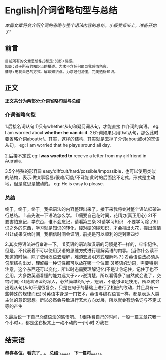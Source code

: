 # English|介词省略句型与总结
*本篇文章将会介绍介词的省略与整个语法内容的总结。小板凳都带上，准备开始了!*

## 前言
    目前所有的文章思想格式都是:知识+情感。
    知识:对于所有的知识点的描述。力求不含任何的自我感情色彩。
    情感:用我自己的方式，解读知识点。力求通俗易懂，完美透析知识。

## 正文
**正文共分为两部分:介词省略句型与总结**

### 介词省略句型
1.后接名词从句
1)只有whether从句和疑问词从句，才能直接 作介词的宾语。
eg: I am worried about **whether he can do it**.
2)介词如果只用that从句，那么此时要省略介词about/of。其实，这样的结构，其实就是去掉了介词about或of的宾语从句。
eg: I am worried that he plays around all day.

2.后接不定式
eg:I **was wxcited to** receive a letter from my girlfriend in Autralia.

3.5个特殊的形容词 easy/diffcult/hard/possible/impossible，也可以使用类似 的结构，表示:做某事容易/很难/可能/不可能
此时的后面接不定式，形式是主动地，但是意思是被动的。
eg: He is easy to please.

### 总结
终于，终于，终于，我把语法的内容整理出来了。接下来我将会对整个语法框架进行总结。
1.首先说一下语法怎么学。
1)需要自己花时间，花精力(真正用心)
2)不要害怕忘记，学东西，谁不会忘记，请看第三条
3)请学习知识，不要学习除了知识之外的东西，学习就是知识的转化，硬对硬的碰知识，才会擦出火花，撞出激情
4)让成果交给时间，我相信时间会证明，前提是可以顺利的走到第四步

2.其次将语法进行串讲一下。
1)英语的语法和汉语的习惯是不一样的，牢牢记住。但是，不代表着不可以使用汉语的思维方式进行理解英语的内容。(当你什么读不知道的时候，除了使用汉语去理解，难道去发明方式理解吗？)
2)英语语法必须从句型结构出发，理解每一种词性都可以放在哪一个位置
3)英语的动词，需要特别注意，这个东西还可以变化，所以时态需要理解记忆(不是让你记住，记住了也不会用，大多数英语看懂的能力远大于>>>说清楚，所以看得多了自然就会说了，交给时间)
4)随着语法的深入，必然简单的句子，短语，不能够满足使用，所以就会出现从句(从句不是很复杂，只是在句子的基础上进行了相应的改动，并且具有一些特殊的规律而已)
5)英语本身是一门艺术，英语与编程语言一样，都是表达人类主体的意识思想。所以必然会导致进行艺术方向发展，所以就会有动名词与不定式等的产生

3.最后说一下自己总结语法的感悟吧。
1)很耗费自己的时间，一般一篇文章花我一个小时+，都是坐在板凳上一动不动的一个小时
2)我在




## 结束语
 **恭喜各位，看完了...。**
**总结:。。。。。**
**下一篇将。。。。。**








